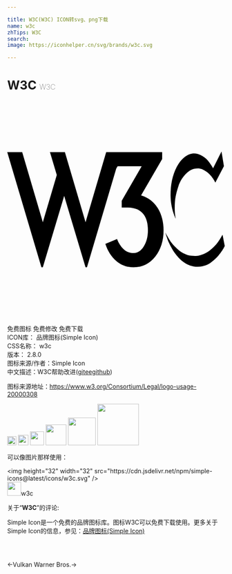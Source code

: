 ```yaml
---

title: W3C(W3C) ICON转svg、png下载
name: w3c
zhTips: W3C
search: 
image: https://iconhelper.cn/svg/brands/w3c.svg

---
```


# W3C  <small style="font-size: 60%;font-weight: 100">W3C</small>

<div id="svg" class="svg-wrap">
<svg role="img" xmlns="http://www.w3.org/2000/svg" viewBox="0 0 24 24"><title>W3C icon</title><path d="M23.642 5.602l-.931 1.858s-.4-.738-.795-1.076c-.377-.322-.864-.62-1.48-.556-.597.062-1.27.587-1.722 1.46-.513.994-.688 2.001-.692 3.112-.005 1.556.57 2.618.57 2.618s-.132-.494-.11-1.33c.014-.52.017-1.089.41-2.261.33-.98 1.084-1.775 1.75-1.912.517-.107.847-.03 1.356.329.603.425.966 1.193.966 1.193l.946-1.81zM0 5.674l3.77 12.723h.156l2.356-7.886 2.357 7.886h.157l3.228-10.895.152-.258h2.655l-2.2 3.802v.754h.629c.806 0 1.398.246 1.775.738.324.42.487 1.011.487 1.776 0 .691-.152 1.283-.455 1.775-.304.492-.676.738-1.116.738-.419 0-.783-.138-1.092-.416-.308-.277-.557-.657-.746-1.139l-1.288.534c.261.796.665 1.427 1.21 1.893.544.466 1.183.699 1.916.699.974 0 1.767-.393 2.38-1.178.613-.785.919-1.754.919-2.906 0-.932-.21-1.743-.628-2.435-.42-.69-1.037-1.167-1.854-1.43l2.326-4.006v-.77h-6.177L8.64 13.419 6.362 5.674h-1.65l.754 2.529-1.54 5.215L1.65 5.674zm17.44 8.88s.233.755.379 1.076c.084.185.342.75.708 1.24.341.46 1.004 1.248 2.011 1.426 1.008.178 1.7-.274 1.871-.384.172-.11.533-.412.761-.657.239-.255.465-.58.59-.775.091-.143.24-.432.24-.432l-.241-1.255s-.418.748-.678 1.036c-.261.288-.727.794-1.302 1.048-.576.253-.877.302-1.446.247-.569-.054-1.097-.383-1.282-.52-.185-.138-.658-.542-.925-.92-.268-.376-.686-1.13-.686-1.13z"/></svg>
</div>
<detail full-name='w3c'></detail>

<div class="detail-page">
<p>
<span><span class="badge-success badge">免费图标</span> <span class="badge-success badge">免费修改</span>  <span class="badge-success badge">免费下载</span> </span>
<br/>
<span>
ICON库：
<span class="badge-secondary badge">品牌图标(Simple Icon)</span> 
</span>
<br/>
<span>
CSS名称：
<span class="badge-secondary badge">w3c</span> 
</span>

<br/>
<span>
版本：
<span class="badge-secondary badge">2.8.0</span> 
</span>
<br/>
<span>图标来源/作者：<span class="badge-light badge">Simple Icon</span></span> 
<br/>
<span class="zh-detail">中文描述：<span class="badge-primary badge">W3C</span><span class="help-link"><span>帮助改进</span>(<a href="https://gitee.com/liuwave/icon-helper/edit/master/json/brands/w3c.json" target="_blank" rel="noopener noreferrer">gitee</a><a href="https://github.com/liuwave/icon-helper/edit/master/json/brands/w3c.json" target="_blank" rel="noopener noreferrer">github</a></span>)</span><br/>
</p>
</div><div class="description description alert alert-light"><p>图标来源地址：<a href="https://www.w3.org/Consortium/Legal/logo-usage-20000308" target="_blank" rel="noopener noreferrer">https://www.w3.org/Consortium/Legal/logo-usage-20000308</a></p></div>
<div class="alert alert-dark">
<img height="21" width="21" src="https://cdn.jsdelivr.net/npm/simple-icons@latest/icons/w3c.svg" />
<img height="24" width="24" src="https://cdn.jsdelivr.net/npm/simple-icons@latest/icons/w3c.svg" />
<img height="32" width="32" src="https://cdn.jsdelivr.net/npm/simple-icons@latest/icons/w3c.svg" />
<img height="48" width="48" src="https://cdn.jsdelivr.net/npm/simple-icons@latest/icons/w3c.svg" />
<img height="64" width="64" src="https://cdn.jsdelivr.net/npm/simple-icons@latest/icons/w3c.svg" />
<img height="96" width="96" src="https://cdn.jsdelivr.net/npm/simple-icons@latest/icons/w3c.svg" />

</div>
<div>
  <p>可以像图片那样使用：    
  </p>
  <div class="alert alert-primary" style="font-size: 14px">
    &lt;img height="32" width="32" src="https://cdn.jsdelivr.net/npm/simple-icons@latest/icons/w3c.svg" /&gt;
    <copy-btn content='<img height="32" width="32" src="https://cdn.jsdelivr.net/npm/simple-icons@latest/icons/w3c.svg" />'></copy-btn>
  </div>
  <div class="alert alert-secondary">
    <img height="32" width="32" src="https://cdn.jsdelivr.net/npm/simple-icons@latest/icons/w3c.svg" />w3c
    <copy-btn content="w3c" btn-title="复制图标名称"></copy-btn>
  </div>
</div>
<div class="icon-detail__container">
<p>关于“<b>W3C</b>”的评论:</p>
</div>
<Vssue title="关于“W3C”的评论" />
<div><p>Simple Icon是一个免费的品牌图标库。图标W3C可以免费下载使用。更多关于  Simple Icon的信息，参见：<a target="_blank" href="https://iconhelper.cn/brands.html">品牌图标(Simple Icon)</a>
</p></div>


<div style="padding:2rem 0 " class="page-nav"><p class="inner"><span class="prev">←<router-link to="/icon/vulkan.html">Vulkan</router-link></span> <span class="next"><router-link to="/icon/warner-bros-dot.html">Warner Bros.</router-link>→</span></p></div>
